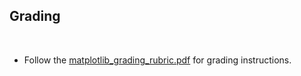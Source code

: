## Grading
​
* Follow the [matplotlib_grading_rubric.pdf](../Instructions/matplotlib_grading_rubric.pdf) for grading instructions.
